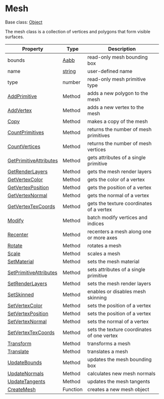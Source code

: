 # Mesh

Base class: [Object](Object.md)

The mesh class is a collection of vertices and polygons that form visible surfaces.

| Property | Type | Description |
| --- | --- | --- |
| bounds | [Aabb](Aabb.md) | read-only mesh bounding box |
| name | [string](https://www.lua.org/manual/5.4/manual.html#6.4) | user-defined name |
| type | number | read-only mesh primitive type |
| [AddPrimitive](Mesh_AddPrimitive.md) | Method | adds a new polygon to the mesh |
| [AddVertex](Mesh_AddVertex.md) | Method | adds a new vertex to the mesh |
| [Copy](Mesh_Copy.md) | Method | makes a copy of the mesh |
| [CountPrimitives](Mesh_CountPrimitives.md) | Method | returns the number of mesh primitives |
| [CountVertices](Mesh_CountVertices.md) | Method | returns the number of mesh vertices |
| [GetPrimitiveAttributes](Mesh_GetPrimitiveAttributes.md) | Method | gets attributes of a single primitive |
| [GetRenderLayers](Mesh_GetRenderLayers.md) | Method | gets the mesh render layers |
| [GetVertexColor](Mesh_GetVertexColor.md) | Method | gets the color of a vertex |
| [GetVertexPosition](Mesh_GetVertexPosition.md) | Method | gets the position of a vertex |
| [GetVertexNormal](Mesh_GetVertexNormal.md) | Method | gets the normal of a vertex |
| [GetVertexTexCoords](Mesh_GetVertexTexCoords.md) | Method | gets the texture coordinates of a vertex |
| [Modify](Mesh_Modify.md) | Method | batch modify vertices and indices |
| [Recenter](Mesh_Recenter.md) | Method | recenters a mesh along one or more axes |
| [Rotate](Mesh_Rotate.md) | Method | rotates a mesh |
| [Scale](Mesh_Scale.md) | Method | scales a mesh |
| [SetMaterial](Mesh_SetMaterial.md) | Method | sets the mesh material |
| [SetPrimitiveAttributes](Mesh_SetPrimitiveAttributes.md) | Method | sets attributes of a single primitive |
| [SetRenderLayers](Mesh_SetRenderLayers.md) | Method | sets the mesh render layers |
| [SetSkinned](Mesh_SetSkinned.md) | Method | enables or disables mesh skinning |
| [SetVertexColor](Mesh_SetVertexColor.md) | Method | sets the position of a vertex |
| [SetVertexPosition](Mesh_SetVertexPosition.md) | Method | sets the position of a vertex |
| [SetVertexNormal](Mesh_SetVertexNormal.md) | Method | sets the normal of a vertex  |
| [SetVertexTexCoords](Mesh_SetVertexTexCoords.md) | Method | sets the texture coordinates of one vertex |
| [Transform](Mesh_Transform.md) | Method | transforms a mesh |
| [Translate](Mesh_Translate.md) | Method | translates a mesh |
| [UpdateBounds](Mesh_UpdateBounds.md) | Method | updates the mesh bounding box |
| [UpdateNormals](Mesh_UpdateNormals.md) | Method | calculates new mesh normals |
| [UpdateTangents](Mesh_UpdateTangents.md) | Method | updates the mesh tangents |
| [CreateMesh](CreateMesh.md) | Function | creates a new mesh object |
